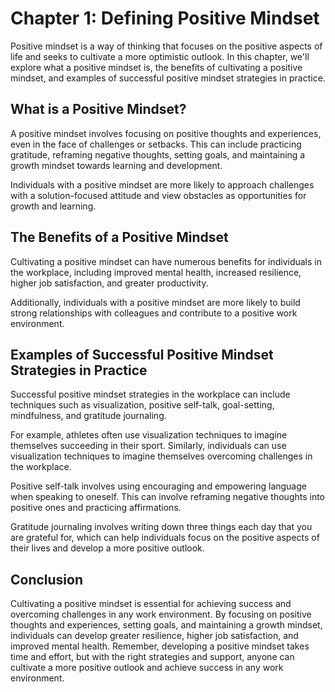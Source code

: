 Chapter 1: Defining Positive Mindset
====================================

Positive mindset is a way of thinking that focuses on the positive aspects of life and seeks to cultivate a more optimistic outlook. In this chapter, we'll explore what a positive mindset is, the benefits of cultivating a positive mindset, and examples of successful positive mindset strategies in practice.

What is a Positive Mindset?
---------------------------

A positive mindset involves focusing on positive thoughts and experiences, even in the face of challenges or setbacks. This can include practicing gratitude, reframing negative thoughts, setting goals, and maintaining a growth mindset towards learning and development.

Individuals with a positive mindset are more likely to approach challenges with a solution-focused attitude and view obstacles as opportunities for growth and learning.

The Benefits of a Positive Mindset
----------------------------------

Cultivating a positive mindset can have numerous benefits for individuals in the workplace, including improved mental health, increased resilience, higher job satisfaction, and greater productivity.

Additionally, individuals with a positive mindset are more likely to build strong relationships with colleagues and contribute to a positive work environment.

Examples of Successful Positive Mindset Strategies in Practice
--------------------------------------------------------------

Successful positive mindset strategies in the workplace can include techniques such as visualization, positive self-talk, goal-setting, mindfulness, and gratitude journaling.

For example, athletes often use visualization techniques to imagine themselves succeeding in their sport. Similarly, individuals can use visualization techniques to imagine themselves overcoming challenges in the workplace.

Positive self-talk involves using encouraging and empowering language when speaking to oneself. This can involve reframing negative thoughts into positive ones and practicing affirmations.

Gratitude journaling involves writing down three things each day that you are grateful for, which can help individuals focus on the positive aspects of their lives and develop a more positive outlook.

Conclusion
----------

Cultivating a positive mindset is essential for achieving success and overcoming challenges in any work environment. By focusing on positive thoughts and experiences, setting goals, and maintaining a growth mindset, individuals can develop greater resilience, higher job satisfaction, and improved mental health. Remember, developing a positive mindset takes time and effort, but with the right strategies and support, anyone can cultivate a more positive outlook and achieve success in any work environment.
